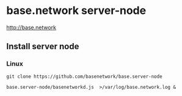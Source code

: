 base.network server-node
========================
http://base.network

Install server node
-------------------
### Linux
`git clone https://github.com/basenetwork/base.server-node`

`base.server-node/basenetworkd.js  >/var/log/base.network.log &`
